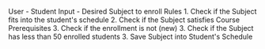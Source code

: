 User - Student
Input
    - Desired Subject to enroll
Rules
    1. Check if the Subject fits into the student's schedule
    2. Check if the Subject satisfies Course Prerequisites
    3. Check if the enrollment is not  (new)
    3. Check if the Subject has less than 50 enrolled students
    3. Save Subject into Student's Schedule
